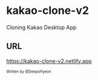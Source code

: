 # kakao-clone-v2   
Cloning Kakao Desktop App  
   
## URL   
https://kakao-clone-v2.netlify.app    
        
<sub><sup>Written by </sup><sup>@DeepxHyeon</sup></sub>